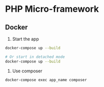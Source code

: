 # PHP Micro-framework

## Docker

1. Start the app
```sh
docker-compose up --build

# Or start in detached mode
docker-compose up --build
```

1. Use composer
```sh
docker-compose exec app_name composer
```
